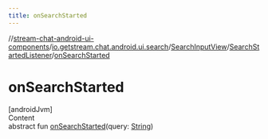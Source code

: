 ```yaml
---
title: onSearchStarted
---
```

//[stream-chat-android-ui-components](../../../../index.md)/[io.getstream.chat.android.ui.search](../../index.md)/[SearchInputView](../index.md)/[SearchStartedListener](index.md)/[onSearchStarted](onSearchStarted.md)



# onSearchStarted  
[androidJvm]  
Content  
abstract fun [onSearchStarted](onSearchStarted.md)(query: [String](https://kotlinlang.org/api/latest/jvm/stdlib/kotlin/-string/index.html))  



